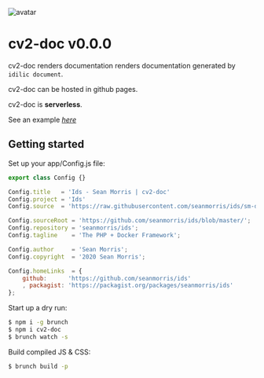 ![avatar](https://avatars3.githubusercontent.com/u/640101?s=80&v=4)

# cv2-doc v0.0.0

cv2-doc renders documentation renders documentation generated by `idilic document`.

cv2-doc can be hosted in github pages.

cv2-doc is **serverless**.

See an example [*here*](http://docs.ids.seanmorr.is/)

## Getting started

Set up your app/Config.js file:

```js
export class Config {}

Config.title   = 'Ids - Sean Morris | cv2-doc'
Config.project = 'Ids'
Config.source  = 'https://raw.githubusercontent.com/seanmorris/ids/sm-dynamic-docs/asset/documentation.jsv';

Config.sourceRoot = 'https://github.com/seanmorris/ids/blob/master/';
Config.repository = 'seanmorris/ids';
Config.tagline    = 'The PHP + Docker Framework';

Config.author     = 'Sean Morris';
Config.copyright  = '2020 Sean Morris';

Config.homeLinks  = {
	github:      'https://github.com/seanmorris/ids'
	, packagist: 'https://packagist.org/packages/seanmorris/ids'
};

```

Start up a dry run:


```bash
$ npm i -g brunch
$ npm i cv2-doc
$ brunch watch -s
```

Build compiled JS & CSS:

```bash
$ brunch build -p
```